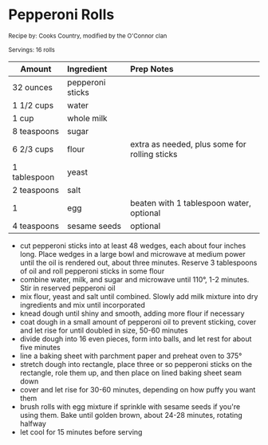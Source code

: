# Pepperoni Rolls

<small>Recipe by: Cooks Country, modified by the O'Connor clan</small>

<small>Servings: 16 rolls</small>

| Amount       | Ingredient       | Prep Notes                                    |
| ------------ | :--------------- | :-------------------------------------------- |
| 32 ounces    | pepperoni sticks |                                               |
| 1 1/2 cups   | water            |                                               |
| 1 cup        | whole milk       |                                               |
| 8 teaspoons  | sugar            |                                               |
| 6 2/3 cups   | flour            | extra as needed, plus some for rolling sticks |
| 1 tablespoon | yeast            |                                               |
| 2 teaspoons  | salt             |                                               |
| 1            | egg              | beaten with 1 tablespoon water, optional      |
| 4 teaspoons  | sesame seeds     | optional                                      |

- cut pepperoni sticks into at least 48 wedges, each about four inches long. Place wedges in a large bowl and microwave at medium power until the oil is rendered out, about three minutes. Reserve 3 tablespoons of oil and roll pepperoni sticks in some flour
- combine water, milk, and sugar and microwave until 110°, 1-2 minutes. Stir in reserved pepperoni oil
- mix flour, yeast and salt until combined. Slowly add milk mixture into dry ingredients and mix until incorporated
- knead dough until shiny and smooth, adding more flour if necessary
- coat dough in a small amount of pepperoni oil to prevent sticking, cover and let rise for until doubled in size, 50-60 minutes
- divide dough into 16 even pieces, form into balls, and let rest for about five minutes
- line a baking sheet with parchment paper and preheat oven to 375°
- stretch dough into rectangle, place three or so pepperoni sticks on the rectangle, role them up, and then place on lined baking sheet seam down
- cover and let rise for 30-60 minutes, depending on how puffy you want them
- brush rolls with egg mixture if sprinkle with sesame seeds if you're using them. Bake until golden brown, about 24-28 minutes, rotating halfway
- let cool for 15 minutes before serving

<!-- Tags:
- pepperoni
- roll
- bread
- freezable
- portable
-->

